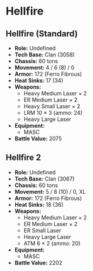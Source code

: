 # Hellfire
## Hellfire (Standard)
- **Role:** Undefined
- **Tech Base:** Clan (3058)
- **Chassis:** 60 tons
- **Movement:** 4 / 6 (8) / 0
- **Armor:** 172 (Ferro Fibrous)
- **Heat Sinks:** 17 (34)
- **Weapons:**
  - Heavy Medium Laser × 2
  - ER Medium Laser × 2
  - Heavy Small Laser × 2
  - LRM 10 × 3 (ammo: 24)
  - Heavy Large Laser
- **Equipment:**
  - MASC
- **Battle Value:** 2075

## Hellfire 2
- **Role:** Undefined
- **Tech Base:** Clan (3067)
- **Chassis:** 60 tons
- **Movement:** 5 / 8 (10) / 0, XL
- **Armor:** 172 (Ferro Fibrous)
- **Heat Sinks:** 18 (36)
- **Weapons:**
  - Heavy Medium Laser × 2
  - ER Medium Laser × 2
  - ER Small Laser
  - Heavy Large Laser
  - ATM 6 × 2 (ammo: 20)
- **Equipment:**
  - MASC
- **Battle Value:** 2202

